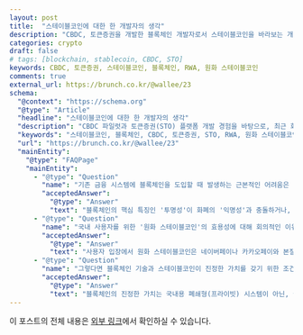 ```yaml
---
layout: post
title:  "스테이블코인에 대한 한 개발자의 생각"
description: "CBDC, 토큰증권을 개발한 블록체인 개발자로서 스테이블코인을 바라보는 개인적인 생각을 정리했습니다."
categories: crypto
draft: false
# tags: [blockchain, stablecoin, CBDC, STO]
keywords: CBDC, 토큰증권, 스테이블코인, 블록체인, RWA, 원화 스테이블코인
comments: true
external_url: https://brunch.co.kr/@wallee/23
schema:
  "@context": "https://schema.org"
  "@type": "Article"
  "headline": "스테이블코인에 대한 한 개발자의 생각"
  "description": "CBDC 파일럿과 토큰증권(STO) 플랫폼 개발 경험을 바탕으로, 최근 화두가 되고 있는 스테이블코인이 국내 일반 사용자에게 정말 필요한지, 그리고 블록체인 기술이 가진 진정한 가치는 무엇인지에 대한 개인적인 고찰을 담았습니다."
  "keywords": "스테이블코인, 블록체인, CBDC, 토큰증권, STO, RWA, 원화 스테이블코인, 개발자, 금융 혁신"
  "url": "https://brunch.co.kr/@wallee/23"
  "mainEntity": 
    "@type": "FAQPage"
    "mainEntity":
      - "@type": "Question"
        "name": "기존 금융 시스템에 블록체인을 도입할 때 발생하는 근본적인 어려움은 무엇인가요?"
        "acceptedAnswer":
          "@type": "Answer"
          "text": "블록체인의 핵심 특징인 '투명성'이 화폐의 '익명성'과 충돌하거나, '탈중앙성'을 원하면서도 기존의 중앙화된 운영 방식을 유지하려는 모순에서 어려움이 시작됩니다. 기술을 도입하되 기존의 익숙한 방식을 버리지 못하는 딜레마가 가장 큰 문제입니다."
      - "@type": "Question"
        "name": "국내 사용자를 위한 '원화 스테이블코인'의 효용성에 대해 회의적인 이유는 무엇인가요?"
        "acceptedAnswer":
          "@type": "Answer"
          "text": "사용자 입장에서 원화 스테이블코인은 네이버페이나 카카오페이와 본질적인 차이를 느끼기 어렵습니다. 오히려 별도의 지갑 관리나 퍼블릭 블록체인 사용 시 발생하는 수수료(가스비) 때문에 더 불편하고 비쌀 수 있습니다. 현재 한국의 금융 시스템이 이미 매우 빠르고 저렴하기 때문에, 스테이블코인이 사용자에게 명확한 편리함이나 금전적 이점을 제공하기 어렵다고 봅니다."
      - "@type": "Question"
        "name": "그렇다면 블록체인 기술과 스테이블코인이 진정한 가치를 갖기 위한 조건은 무엇이라고 생각하시나요?"
        "acceptedAnswer":
          "@type": "Answer"
          "text": "블록체인의 진정한 가치는 국내용 폐쇄형(프라이빗) 시스템이 아닌, 국경을 넘어 전 세계 사용자들이 자유롭게 데이터를 공유하고 자산을 거래할 수 있는 '개방성'과 '연결성'에 있습니다. 원화 스테이블코인 또한 USDT처럼 퍼블릭 블록체인 위에서 글로벌 유동성을 확보해야만 단순 결제 수단을 넘어 의미있는 자산으로 기능할 수 있습니다."
---
```


이 포스트의 전체 내용은 [외부 링크](https://brunch.co.kr/@wallee/23)에서 확인하실 수 있습니다.